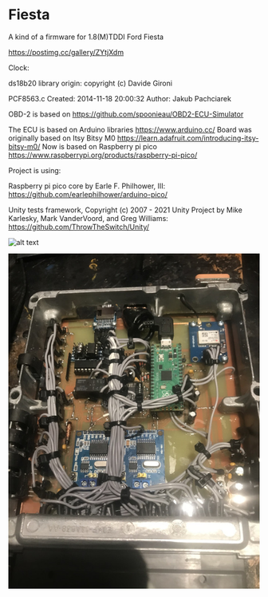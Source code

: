 # Fiesta

A kind of a firmware for 1.8(M)TDDI Ford Fiesta

https://postimg.cc/gallery/ZYtjXdm

Clock:

ds18b20 library origin:
copyright (c) Davide Gironi

PCF8563.c
Created: 2014-11-18 20:00:32
Author: Jakub Pachciarek

OBD-2 is based on https://github.com/spoonieau/OBD2-ECU-Simulator

The ECU is based on Arduino libraries https://www.arduino.cc/
Board was originally based on Itsy Bitsy M0 https://learn.adafruit.com/introducing-itsy-bitsy-m0/
Now is based on Raspberry pi pico https://www.raspberrypi.org/products/raspberry-pi-pico/

Project is using:

Raspberry pi pico core by Earle F. Philhower, III:
https://github.com/earlephilhower/arduino-pico/

Unity tests framework, Copyright (c) 2007 - 2021 Unity Project by Mike Karlesky, Mark VanderVoord, and Greg Williams:
https://github.com/ThrowTheSwitch/Unity/

![alt text](https://github.com/jaszczurtd/Fiesta/blob/main/materials/imgs/display.JPG?raw=true)

![alt text](https://github.com/jaszczurtd/Fiesta/blob/main/materials/imgs/ecu.jpg?raw=true)